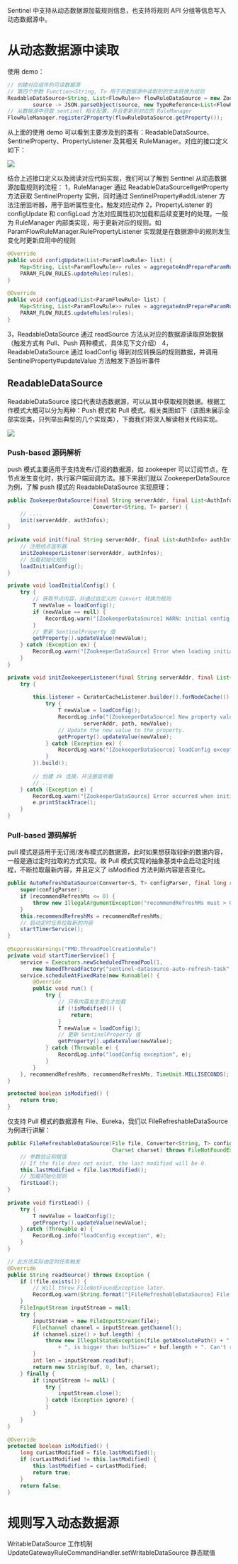 Sentinel 中支持从动态数据源加载规则信息，也支持将规则 API 分组等信息写入动态数据源中。

# 从动态数据源中读取

使用 demo：

```java
// 创建对应组件的可读数据源
// 第四个参数 Function<String, T> 用于将数据源中读取到的文本转换为规则
ReadableDataSource<String, List<FlowRule>> flowRuleDataSource = new ZookeeperDataSource<>(remoteAddress, groupId, flowDataId,  
        source -> JSON.parseObject(source, new TypeReference<List<FlowRule>>() {}));  
// 从数据源中获取 sentinel 相关配置，并且更新到对应的 RuleManager        
FlowRuleManager.register2Property(flowRuleDataSource.getProperty());
```

从上面的使用 demo 可以看到主要涉及到的类有：ReadableDataSource、SentinelProperty、PropertyListener 及其相关 RuleManager。对应的接口定义如下：

![](./images/read-property-uml.png)

结合上述接口定义以及阅读对应代码实现，我们可以了解到 Sentinel 从动态数据源加载规则的流程：
1，RuleManager 通过 ReadableDataSource#getProperty 方法获取 SentinelProperty 实例，同时通过 SentinelProperty#addListener 方法注册监听器，用于监听属性变化，触发对应动作
2，PropertyListener 的 configUpdate 和 configLoad 方法对应属性初次加载和后续变更时的处理。一般为 RuleManager 内部类实现，用于更新对应的规则。如 ParamFlowRuleManager.RulePropertyListener 实现就是在数据源中的规则发生变化时更新应用中的规则
```java
@Override  
public void configUpdate(List<ParamFlowRule> list) {  
    Map<String, List<ParamFlowRule>> rules = aggregateAndPrepareParamRules(list);  
    PARAM_FLOW_RULES.updateRules(rules);
}  
  
@Override  
public void configLoad(List<ParamFlowRule> list) {  
    Map<String, List<ParamFlowRule>> rules = aggregateAndPrepareParamRules(list);  
    PARAM_FLOW_RULES.updateRules(rules); 
}
```
3，ReadableDataSource 通过 readSource 方法从对应的数据源读取原始数据（触发方式有 Pull、Push 两种模式，具体见下文介绍）
4，ReadableDataSource 通过 loadConfig 得到对应转换后的规则数据，并调用 SentinelProperty#updateValue 方法触发下游监听事件

## ReadableDataSource

ReadableDataSource 接口代表动态数据源，可以从其中获取规则数据。根据工作模式大概可以分为两种：Push 模式和 Pull 模式。相关类图如下（该图未展示全部实现类，只列举出典型的几个实现类），下面我们将深入解读相关代码实现。

![](./images/readabledatasource-uml.png)

### Push-based 源码解析

push 模式主要适用于支持发布/订阅的数据源，如 zookeeper 可以订阅节点，在节点发生变化时，执行客户端回调方法。接下来我们就以 ZookeeperDataSource 为例，了解 push 模式的 ReadableDataSource 实现原理：

```java
public ZookeeperDataSource(final String serverAddr, final List<AuthInfo> authInfos, final String groupId, final String dataId,  
                           Converter<String, T> parser) {  
    // ....
    init(serverAddr, authInfos);  
}  
  
private void init(final String serverAddr, final List<AuthInfo> authInfos) {  
	// 注册结点监听器
    initZookeeperListener(serverAddr, authInfos);  
    // 加载初始化规则
    loadInitialConfig();  
}

private void loadInitialConfig() {  
    try {  
	    // 获取节点内容，并通过自定义的 Convert 转换为规则
        T newValue = loadConfig();  
        if (newValue == null) {  
            RecordLog.warn("[ZookeeperDataSource] WARN: initial config is null, you may have to check your data source");  
        }  
        // 更新 SentinelProperty 值
        getProperty().updateValue(newValue);  
    } catch (Exception ex) {  
        RecordLog.warn("[ZookeeperDataSource] Error when loading initial config", ex);  
    }  
}

private void initZookeeperListener(final String serverAddr, final List<AuthInfo> authInfos) {  
    try {  
  
        this.listener = CuratorCacheListener.builder().forNodeCache(() -> {  
            try {  
                T newValue = loadConfig();  
                RecordLog.info("[ZookeeperDataSource] New property value received for ({}, {}): {}",  
                        serverAddr, path, newValue);  
                // Update the new value to the property.  
                getProperty().updateValue(newValue);  
            } catch (Exception ex) {  
                RecordLog.warn("[ZookeeperDataSource] loadConfig exception", ex);  
            }  
        }).build();  
  
        // 创建 zk 连接，并注册监听器
        // ... 
    } catch (Exception e) {  
        RecordLog.warn("[ZookeeperDataSource] Error occurred when initializing Zookeeper data source", e);  
        e.printStackTrace();  
    }  
}
```

### Pull-based 源码解析

pull 模式是适用于无订阅/发布模式的数据源，此时如果想获取较新的数据内容，一般是通过定时拉取的方式实现。故 Pull 模式实现的抽象基类中会启动定时线程，不断拉取最新内容，并且定义了 isModified 方法判断内容是否变化。

```java
public AutoRefreshDataSource(Converter<S, T> configParser, final long recommendRefreshMs) {  
    super(configParser);  
    if (recommendRefreshMs <= 0) {  
        throw new IllegalArgumentException("recommendRefreshMs must > 0, but " + recommendRefreshMs + " get");  
    }  
    this.recommendRefreshMs = recommendRefreshMs;  
    // 启动定时任务拉取新的内容
    startTimerService();  
}  
  
@SuppressWarnings("PMD.ThreadPoolCreationRule")  
private void startTimerService() {  
    service = Executors.newScheduledThreadPool(1,  
        new NamedThreadFactory("sentinel-datasource-auto-refresh-task", true));  
    service.scheduleAtFixedRate(new Runnable() {  
        @Override  
        public void run() {  
            try {  
	            // 只有内容发生变化才加载
                if (!isModified()) {  
                    return;  
                }  
                T newValue = loadConfig();  
                // 更新 SentinelProperty 值
                getProperty().updateValue(newValue);  
            } catch (Throwable e) {  
                RecordLog.info("loadConfig exception", e);  
            }  
        }  
    }, recommendRefreshMs, recommendRefreshMs, TimeUnit.MILLISECONDS);  
}

protected boolean isModified() {  
    return true;  
}
```

仅支持 Pull 模式的数据源有 File、Eureka，我们以 FileRefreshableDataSource 为例进行讲解：

```java
public FileRefreshableDataSource(File file, Converter<String, T> configParser, long recommendRefreshMs, int bufSize,  
                                 Charset charset) throws FileNotFoundException {  
    // 参数验证和赋值 
    // If the file does not exist, the last modified will be 0.  
    this.lastModified = file.lastModified();  
    // 加载初始化规则
    firstLoad();  
}  
  
private void firstLoad() {  
    try {  
        T newValue = loadConfig();  
        getProperty().updateValue(newValue);  
    } catch (Throwable e) {  
        RecordLog.info("loadConfig exception", e);  
    }  
}  

// 此方法实际由定时任务触发
@Override  
public String readSource() throws Exception {  
    if (!file.exists()) {  
        // Will throw FileNotFoundException later.  
        RecordLog.warn(String.format("[FileRefreshableDataSource] File does not exist: %s", file.getAbsolutePath()));  
    }  
    FileInputStream inputStream = null;  
    try {  
        inputStream = new FileInputStream(file);  
        FileChannel channel = inputStream.getChannel();  
        if (channel.size() > buf.length) {  
            throw new IllegalStateException(file.getAbsolutePath() + " file size=" + channel.size()  
                + ", is bigger than bufSize=" + buf.length + ". Can't read");  
        }  
        int len = inputStream.read(buf);  
        return new String(buf, 0, len, charset);  
    } finally {  
        if (inputStream != null) {  
            try {  
                inputStream.close();  
            } catch (Exception ignore) {  
            }  
        }  
    }  
}  
  
@Override  
protected boolean isModified() {  
    long curLastModified = file.lastModified();  
    if (curLastModified != this.lastModified) {  
        this.lastModified = curLastModified;  
        return true;  
    }  
    return false;  
}
```

# 规则写入动态数据源
WritableDataSource
工作机制
UpdateGatewayRuleCommandHandler.setWritableDataSource
静态赋值